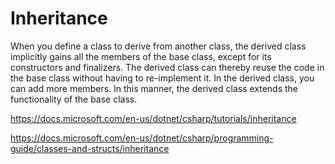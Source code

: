 # Inheritance

When you define a class to derive from another class, the derived class
implicitly gains all the members of the base class, except for its constructors
and finalizers. The derived class can thereby reuse the code in the base class
without having to re-implement it. In the derived class, you can add more
members. In this manner, the derived class extends the functionality of the base
class.

https://docs.microsoft.com/en-us/dotnet/csharp/tutorials/inheritance

https://docs.microsoft.com/en-us/dotnet/csharp/programming-guide/classes-and-structs/inheritance
